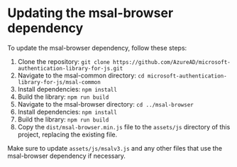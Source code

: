 # Updating the msal-browser dependency
To update the msal-browser dependency, follow these steps:
1. Clone the repository: `git clone https://github.com/AzureAD/microsoft-authentication-library-for-js.git`
2. Navigate to the msal-common directory: `cd microsoft-authentication-library-for-js/msal-common`
3. Install dependencies: `npm install`
4. Build the library: `npm run build`
5. Navigate to the msal-browser directory: `cd ../msal-browser`
6. Install dependencies: `npm install`
7. Build the library: `npm run build`
8. Copy the `dist/msal-browser.min.js` file to the `assets/js` directory of this project, replacing the existing file.
   
Make sure to update `assets/js/msalv3.js` and any other files that use the msal-browser dependency if necessary.
